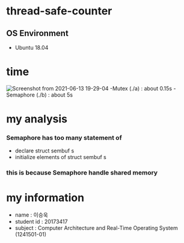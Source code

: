 # thread-safe-counter
## OS Environment
- Ubuntu 18.04

# time
![Screenshot from 2021-06-13 19-29-04](https://user-images.githubusercontent.com/11612272/121803797-1c704f00-cc7e-11eb-9bb3-e6dbaa964f2c.png)
-Mutex (./a) : about 0.15s
-Semaphore (./b) : about 5s

# my analysis
### Semaphore has too many statement of
- declare struct sembuf s
- initialize elements of struct sembuf s
### this is because Semaphore handle shared memory

# my information
- name : 이승욱
- student id : 20173417
- subject : Computer Architecture and Real-Time Operating System (1241501-01) 
